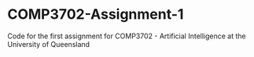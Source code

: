 # COMP3702-Assignment-1
Code for the first assignment for COMP3702 - Artificial Intelligence at the University of Queensland
